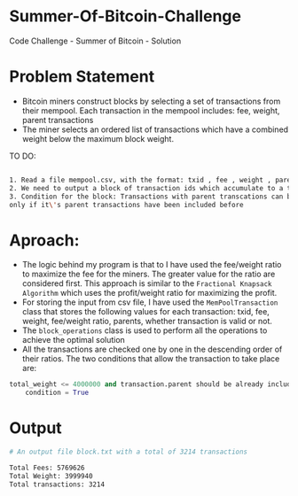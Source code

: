 # Summer-Of-Bitcoin-Challenge
Code Challenge - Summer of Bitcoin - Solution

# Problem Statement

- Bitcoin miners construct blocks by selecting a set of transactions from their mempool. Each transaction in the mempool includes: fee, weight, parent transactions
- The miner selects an ordered list of transactions which have a combined weight below the maximum block weight.

TO DO:

```sh

1. Read a file mempool.csv, with the format: txid , fee , weight , parent_txids
2. We need to output a block of transaction ids which accumulate to a total weight of less 4000000
3. Condition for the block: Transactions with parent transcations can be included 
only if it\'s parent transactions have been included before

```

# Aproach:

- The logic behind my program is that to I have used the fee/weight ratio to maximize the fee for the miners. The greater value for the ratio are considered first. This approach is similar to the `Fractional Knapsack Algorithm` which uses the profit/weight ratio for maximizing the profit.
- For storing the input from csv file, I have used the `MemPoolTransaction` class that stores the following values for each transaction: txid, fee, weight, fee/weight ratio, parents, whether transaction is valid or not.
- The `block_operations` class is used to perform all the operations to achieve the optimal solution
- All the transactions are checked one by one in the descending order of their ratios. The two conditions that allow the transaction to take place are:
```python
total_weight <= 4000000 and transaction.parent should be already included:
    condition = True
```

# Output

```sh
# An output file block.txt with a total of 3214 transactions

Total Fees: 5769626
Total Weight: 3999940
Total transactions: 3214

```


